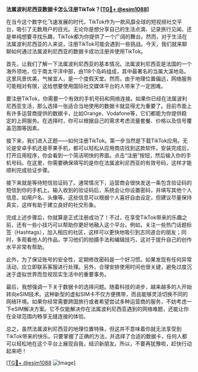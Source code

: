 **法属波利尼西亚数据卡怎么注册TikTok？[[TG💪+ @esim1088](https://t.me/s/esim1088)]**

在当今这个数字化飞速发展的时代，TikTok作为一款风靡全球的短视频社交平台，吸引了无数用户的目光。无论你是想分享自己的生活点滴、记录旅行见闻，还是单纯想要寻找乐趣，TikTok都为你提供了一个广阔的舞台。然而，对于生活在法属波利尼西亚的人来说，注册TikTok可能会遇到一些挑战。今天，我们就来聊聊如何通过法属波利尼西亚的数据卡成功注册并使用TikTok。

首先，让我们了解一下法属波利尼西亚的基本情况。法属波利尼西亚是法国的一个海外领地，位于南太平洋中部，由118个岛屿组成，其中最著名的当属大溪地岛。这里风景优美，气候宜人，是一个度假天堂。然而，由于地理位置偏远，网络服务可能相对有限，这给想要使用国际社交媒体平台的人带来了一定困难。

要注册TikTok，你需要一个有效的手机号码和网络连接。如果你已经在法属波利尼西亚生活，那么选择一张适合当地使用的数据卡就显得尤为重要了。目前市面上有许多运营商提供的数据卡，比如Orange、Vodafone等，它们都能为你提供稳定的上网服务。在选择时，你可以根据自己的需求考虑流量套餐、价格以及信号覆盖范围等因素。

接下来，我们进入正题——如何注册TikTok。第一步当然是下载TikTok应用。无论是安卓手机还是苹果手机，都可以轻松从应用商店找到这款软件。安装完成后，打开应用程序，你会看到一个简洁明快的界面。点击“注册”按钮，然后输入你的手机号码。在这里，你需要确保填写的是你在法属波利尼西亚的有效号码，这样才能顺利完成验证步骤。

接下来就是等待短信验证码了。通常情况下，运营商会很快发送一条包含验证码的短信到你的手机上。输入收到的验证码后，系统会让你设置密码，并填写其他个人信息，如用户名、头像等。这些信息可以根据个人喜好自由设定，但建议尽量保持真实，这样有助于建立良好的社交形象。

完成上述步骤后，你就算是正式注册成功了！不过，在享受TikTok带来的乐趣之前，还有一些小技巧可以帮助你更好地融入这个平台。例如，关注一些热门话题标签（Hashtags），加入相应的社区，这样可以更快地吸引到志同道合的朋友；同时，多观看他人的作品，学习他们的拍摄手法和编辑技巧，这对于提升自己的创作水平非常有帮助。

此外，为了保证账号的安全性，定期修改密码是一个好习惯。如果发现有任何异常活动，应立即联系客服进行处理。另外，合理安排使用时间也很关键，避免过度沉迷于虚拟世界而忽视现实生活中的重要事务。

最后，我想强调一下关于数据卡的选择问题。随着科技的进步，越来越多的人开始转向eSIM技术。这种新型的虚拟SIM卡不仅方便携带，而且能够灵活切换不同的网络环境。如果你经常需要跨国旅行或者希望尝试多种运营商的服务，不妨考虑一下eSIM解决方案。它不仅能解决你在法属波利尼西亚遇到的网络难题，还能让你在全球范围内畅享无缝连接的体验。

总之，虽然法属波利尼西亚的地理位置特殊，但这并不意味着你就无法享受到TikTok带来的快乐。只要掌握了正确的方法，并选择了合适的数据卡，任何人都可以轻松地在这个平台上展现自我，结识新朋友。所以，不要再犹豫啦，赶快行动起来吧！

[[TG💪+ @esim1088](https://t.me/s/esim1088) ![Image](https://i.postimg.cc/4NQfJmqS/Snipaste-2025-05-13-00-14-12.png)]